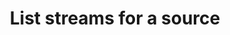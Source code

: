 ---
# -------------------------- #
#      ENDPOINT DETAILS      #
# -------------------------- #

product-type: "connect"
content-type: "api-endpoint"
endpoint: "streams"
key: "list-streams"
version: "4"


# -------------------------- #
#       METHOD DETAILS       #
# -------------------------- #

title: "List streams for a source"
method: "get"
short-url: |
  /v{{ endpoint.version }}{{ object.endpoint-url }}
full-url: |
  {{ api.base-url }}{{ endpoint.short-url | flatify }}
short: "{{ site.data.connect.core-objects.streams.list.description }}"
description: "{{ site.data.connect.core-objects.streams.list.description }}"


# -------------------------- #
#       METHOD ARGUMENTS     #
# -------------------------- #

arguments:
  - name: "source_id"
    required: true
    type: "path parameter"
    description: |
      A path parameter corresponding to the [unique ID of the source]({{ site.data.connect.core-objects.sources.object }}) containing the streams.
    example-value: |
      120643


# -------------------------- #
#           RETURNS          #
# -------------------------- #

returns: |
  If successful, the API will return a status of <code class="api success">200 OK</code> and an array of [Stream objects]({{ site.data.connect.core-objects.streams.object }}), one for each available stream in the source.


# ------------------------------ #
#   EXAMPLE REQUEST & RESPONSES  #
# ------------------------------ #

examples:
  - type: "Request"
    request-url: |
      {% assign right-bracket = "}" %}{{ endpoint.short-url | flatify | replace: "{source_id","120643" | remove: right-bracket | strip_newlines }}
    header: "{{ site.data.connect.request-headers.get | flatify }}"
    code: ""

  - type: "Response"
    subexamples:
      - title: "Streams for a database source"
        code: |
          [
            {
              "selected": null,
              "stream_id": 2289176,
              "tap_stream_id": "demni2mf59dt10-heroku-orders",
              "stream_name": "orders",
              "metadata": {
                "database-name": "demni2mf59dt10",
                "selected": null,
                "is-view": false,
                "row-count": 447,
                "schema-name": "heroku",
                "table-key-properties": [
                  "id"
                ]
              }
            },
            {
              "selected": null,
              "stream_id": 2343457,
              "tap_stream_id": "demni2mf59dt10-public-customers",
              "stream_name": "customers",
              "metadata": {
                "database-name": "demni2mf59dt10",
                "selected": null,
                "is-view": false,
                "row-count": 0,
                "schema-name": "public",
                "table-key-properties": [
                  "id"
                ]
              }
            },
            {
              "selected": true,
              "stream_id": 2288740,
              "tap_stream_id": "demni2mf59dt10-public-zapier_table",
              "stream_name": "addresses",
              "metadata": {
                "database-name": "demni2mf59dt10",
                "selected": true,
                "is-view": false,
                "replication-method": "FULL_TABLE",
                "row-count": 0,
                "schema-name": "public",
                "table-key-properties": [
                  "id"
                ]
              }
            },
            {
              "selected": false,
              "stream_id": 2375830,
              "tap_stream_id": "demni2mf59dt10-public-customer_view",
              "stream_name": "customer_view",
              "metadata": {
                "database-name": "demni2mf59dt10",
                "selected": false,
                "is-view": true,
                "replication-key": "id",
                "replication-method": "INCREMENTAL",
                "row-count": 0,
                "schema-name": "public",
                "table-key-properties": [],
                "view-key-properties": [
                  "id"
                ]
              }
            }
          ]

      - title: "Streams for a SaaS source"
        code: |
          [
            {
              "selected": true,
              "stream_id": 2288757,
              "tap_stream_id": "abandoned_checkouts",
              "stream_name": "abandoned_checkouts",
              "metadata": {
                "forced-replication-method": "INCREMENTAL",
                "selected": true,
                "table-key-properties": [
                  "id"
                ],
                "valid-replication-keys": [
                  "updated_at"
                ]
              }
            },
            {
              "selected": true,
              "stream_id": 2288759,
              "tap_stream_id": "collects",
              "stream_name": "collects",
              "metadata": {
                "forced-replication-method": "INCREMENTAL",
                "selected": true,
                "table-key-properties": [
                  "id"
                ],
                "valid-replication-keys": [
                  "updated_at"
                ]
              }
            },
            {
              "selected": null,
              "stream_id": 2288758,
              "tap_stream_id": "custom_collections",
              "stream_name": "custom_collections",
              "metadata": {
                "forced-replication-method": "INCREMENTAL",
                "selected": null,
                "table-key-properties": [
                  "id"
                ],
                "valid-replication-keys": [
                  "updated_at"
                ]
              }
            },
            {
              "selected": null,
              "stream_id": 2288756,
              "tap_stream_id": "customers",
              "stream_name": "customers",
              "metadata": {
                "forced-replication-method": "INCREMENTAL",
                "selected": null,
                "table-key-properties": [
                  "id"
                ],
                "valid-replication-keys": [
                  "updated_at"
                ]
              }
            },
            {
              "selected": null,
              "stream_id": 2288754,
              "tap_stream_id": "metafields",
              "stream_name": "metafields",
              "metadata": {
                "forced-replication-method": "INCREMENTAL",
                "selected": null,
                "table-key-properties": [
                  "id"
                ],
                "valid-replication-keys": [
                  "updated_at"
                ]
              }
            },
            {
              "selected": null,
              "stream_id": 2288751,
              "tap_stream_id": "order_refunds",
              "stream_name": "order_refunds",
              "metadata": {
                "forced-replication-method": "INCREMENTAL",
                "selected": null,
                "table-key-properties": [
                  "id"
                ],
                "valid-replication-keys": [
                  "created_at"
                ]
              }
            },
            {
              "selected": null,
              "stream_id": 2288753,
              "tap_stream_id": "orders",
              "stream_name": "orders",
              "metadata": {
                "forced-replication-method": "INCREMENTAL",
                "selected": null,
                "table-key-properties": [
                  "id"
                ],
                "valid-replication-keys": [
                  "updated_at"
                ]
              }
            },
            {
              "selected": null,
              "stream_id": 2288755,
              "tap_stream_id": "products",
              "stream_name": "products",
              "metadata": {
                "forced-replication-method": "INCREMENTAL",
                "selected": null,
                "table-key-properties": [
                  "id"
                ],
                "valid-replication-keys": [
                  "updated_at"
                ]
              }
            },
            {
              "selected": null,
              "stream_id": 2288752,
              "tap_stream_id": "transactions",
              "stream_name": "transactions",
              "metadata": {
                "forced-replication-method": "INCREMENTAL",
                "selected": null,
                "table-key-properties": [
                  "id"
                ],
                "valid-replication-keys": [
                  "created_at"
                ]
              }
            }
          ]  
---